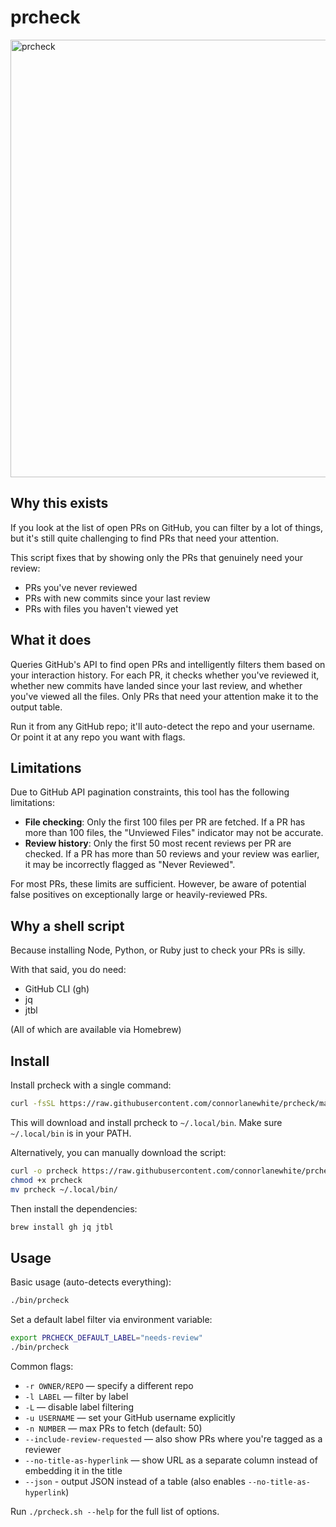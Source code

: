 # prcheck

<img width="700" alt="prcheck" src="https://github.com/user-attachments/assets/884dbfda-fa87-4882-8396-0a0f6d440e7d" />

## Why this exists

If you look at the list of open PRs on GitHub, you can filter by a lot of things, but it's still quite challenging to find PRs that need your attention.

This script fixes that by showing only the PRs that genuinely need your review:
- PRs you've never reviewed
- PRs with new commits since your last review
- PRs with files you haven't viewed yet

## What it does

Queries GitHub's API to find open PRs and intelligently filters them based on your interaction history. For each PR, it checks whether you've reviewed it, whether new commits have landed since your last review, and whether you've viewed all the files. Only PRs that need your attention make it to the output table.

Run it from any GitHub repo; it'll auto-detect the repo and your username. Or point it at any repo you want with flags.

## Limitations

Due to GitHub API pagination constraints, this tool has the following limitations:

- **File checking**: Only the first 100 files per PR are fetched. If a PR has more than 100 files, the "Unviewed Files" indicator may not be accurate.
- **Review history**: Only the first 50 most recent reviews per PR are checked. If a PR has more than 50 reviews and your review was earlier, it may be incorrectly flagged as "Never Reviewed".

For most PRs, these limits are sufficient. However, be aware of potential false positives on exceptionally large or heavily-reviewed PRs.

## Why a shell script

Because installing Node, Python, or Ruby just to check your PRs is silly. 

With that said, you do need:
- GitHub CLI (gh)
- jq
- jtbl

(All of which are available via Homebrew)

## Install

Install prcheck with a single command:

```bash
curl -fsSL https://raw.githubusercontent.com/connorlanewhite/prcheck/main/install.sh | bash
```

This will download and install prcheck to `~/.local/bin`. Make sure `~/.local/bin` is in your PATH.

Alternatively, you can manually download the script:

```bash
curl -o prcheck https://raw.githubusercontent.com/connorlanewhite/prcheck/main/bin/prcheck
chmod +x prcheck
mv prcheck ~/.local/bin/
```

Then install the dependencies:

```bash
brew install gh jq jtbl
```

## Usage

Basic usage (auto-detects everything):
```bash
./bin/prcheck
```

Set a default label filter via environment variable:
```bash
export PRCHECK_DEFAULT_LABEL="needs-review"
./bin/prcheck
```

Common flags:
- `-r OWNER/REPO` — specify a different repo
- `-l LABEL` — filter by label
- `-L` — disable label filtering
- `-u USERNAME` — set your GitHub username explicitly
- `-n NUMBER` — max PRs to fetch (default: 50)
- `--include-review-requested` — also show PRs where you're tagged as a reviewer
- `--no-title-as-hyperlink` — show URL as a separate column instead of embedding it in the title
- `--json` - output JSON instead of a table (also enables `--no-title-as-hyperlink`)

Run `./prcheck.sh --help` for the full list of options.

